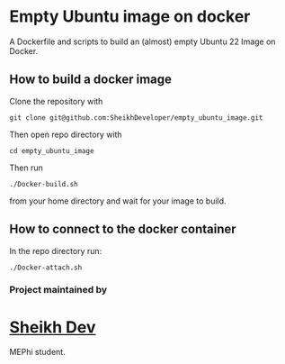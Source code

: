 # Empty Ubuntu image on docker
A Dockerfile and scripts to build an (almost) empty Ubuntu 22 Image on Docker.
## How to build a docker image
Clone the repository with
```
git clone git@github.com:SheikhDeveloper/empty_ubuntu_image.git
```
Then open repo directory with
```
cd empty_ubuntu_image
```
Then run
```
./Docker-build.sh 
```
from your home directory and wait for your image to build.
## How to connect to the docker container
In the repo directory run:
```
./Docker-attach.sh
```
### Project maintained by
# [Sheikh Dev](https://github.com/SheikhDeveloper)

MEPhi student.

